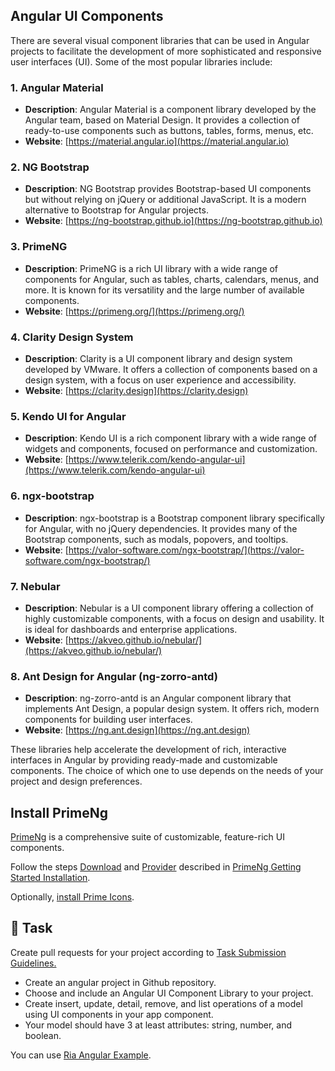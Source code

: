 ## Angular UI Components

There are several visual component libraries that can be used in Angular projects to facilitate the development of more sophisticated and responsive user interfaces (UI). Some of the most popular libraries include:

### 1. **Angular Material**
   - **Description**: Angular Material is a component library developed by the Angular team, based on Material Design. It provides a collection of ready-to-use components such as buttons, tables, forms, menus, etc.
   - **Website**: [https://material.angular.io](https://material.angular.io)

### 2. **NG Bootstrap**
   - **Description**: NG Bootstrap provides Bootstrap-based UI components but without relying on jQuery or additional JavaScript. It is a modern alternative to Bootstrap for Angular projects.
   - **Website**: [https://ng-bootstrap.github.io](https://ng-bootstrap.github.io)

### 3. **PrimeNG**
   - **Description**: PrimeNG is a rich UI library with a wide range of components for Angular, such as tables, charts, calendars, menus, and more. It is known for its versatility and the large number of available components.
   - **Website**: [https://primeng.org/](https://primeng.org/)

### 4. **Clarity Design System**
   - **Description**: Clarity is a UI component library and design system developed by VMware. It offers a collection of components based on a design system, with a focus on user experience and accessibility.
   - **Website**: [https://clarity.design](https://clarity.design)

### 5. **Kendo UI for Angular**
   - **Description**: Kendo UI is a rich component library with a wide range of widgets and components, focused on performance and customization.
   - **Website**: [https://www.telerik.com/kendo-angular-ui](https://www.telerik.com/kendo-angular-ui)

### 6. **ngx-bootstrap**
   - **Description**: ngx-bootstrap is a Bootstrap component library specifically for Angular, with no jQuery dependencies. It provides many of the Bootstrap components, such as modals, popovers, and tooltips.
   - **Website**: [https://valor-software.com/ngx-bootstrap/](https://valor-software.com/ngx-bootstrap/)

### 7. **Nebular**
   - **Description**: Nebular is a UI component library offering a collection of highly customizable components, with a focus on design and usability. It is ideal for dashboards and enterprise applications.
   - **Website**: [https://akveo.github.io/nebular/](https://akveo.github.io/nebular/)

### 8. **Ant Design for Angular (ng-zorro-antd)**
   - **Description**: ng-zorro-antd is an Angular component library that implements Ant Design, a popular design system. It offers rich, modern components for building user interfaces.
   - **Website**: [https://ng.ant.design](https://ng.ant.design)

These libraries help accelerate the development of rich, interactive interfaces in Angular by providing ready-made and customizable components. The choice of which one to use depends on the needs of your project and design preferences.


## Install PrimeNg

[PrimeNg](https://primeng.org) is a comprehensive suite of customizable, feature-rich UI components.

Follow the steps [Download](https://primeng.org/installation#download) and [Provider](https://primeng.org/installation#provider) described in [PrimeNg Getting Started Installation](https://primeng.org/installation).

Optionally, [install Prime Icons](https://primeng.org/icons).

## 👷 Task

Create pull requests for your project according to [Task Submission Guidelines.](../assessment.md#task-submission)

- Create an angular project in Github repository.
- Choose and include an Angular UI Component Library to your project.
- Create insert, update, detail, remove, and list operations of a model using UI components in your app component.
- Your model should have 3 at least attributes: string, number, and boolean.

You can use [Ria Angular Example](https://github.com/persapiens-classes/ifrn-ria-angular-example/issues/6).

